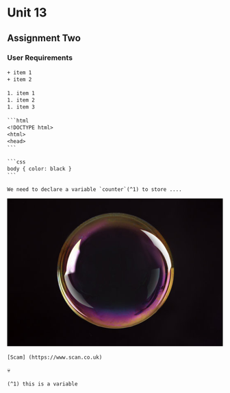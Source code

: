 # Unit 13

## Assignment Two

### User Requirements

    + item 1
    + item 2

    1. item 1
    1. item 2
    1. item 3

    ```html
    <!DOCTYPE html>
    <html>
    <head>
    ```

    ```css
    body { color: black }
    ```
    
    We need to declare a variable `counter`(^1) to store ....

![Alt text](assets/img/360_F_225178320_DowPmFXHd4UOCVH0qzGFi51EVKMAKX4O.jpg)

    [Scam] (https://www.scan.co.uk)

:skull:

    (^1) this is a variable